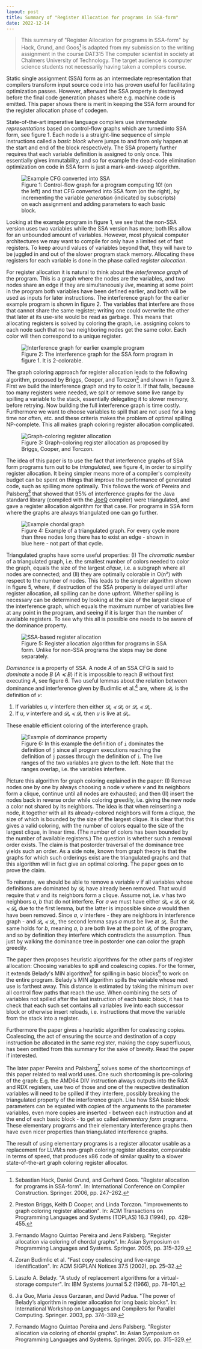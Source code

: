 ```yaml
---
layout: post
title: Summary of "Register Allocation for programs in SSA-form"
date: 2022-12-14
---
```


> This summary of "Register Allocation for programs in SSA-form" by Hack, Grund, and Goos[^hack06]
> is adapted from my submission to the writing assignment
> in the course DAT315 The computer scientist in society at Chalmers University of Technology.
> The target audience is computer science students not necessarily having taken a compilers course.

Static single assignment (SSA) form as an intermediate representation
that compilers transform input source code into
has proven useful for facilitating optimization passes.
However, afterward the SSA property is destroyed
before the final code generation phases where e.g. machine code is emitted.
This paper shows there is merit in keeping the SSA form around
for the register allocation phase of codegen.

State-of-the-art imperative language compilers use *intermediate representations*
based on control-flow graphs which are turned into SSA form,
see figure 1.
Each node is a straight-line sequence of simple instructions called a *basic block*
where jumps to and from only happen at the start and end of the block respectively.
The SSA property further requires that each variable definition is assigned to only once.
This essentially gives immutability,
and so for example the dead-code elimination optimization on code in SSA form
is just a mark-and-sweep algorithm.

<figure>
<img src="{{site.url}}/assets/ssa-regalloc-summary/cfg-ssa.svg" alt="Example CFG converted into SSA" style="display: block; margin: auto;" />
<figcaption>
Figure 1: Control-flow graph for a program computing 10! (on the left)
and that CFG converted into SSA form (on the right),
by incrementing the variable <em>generation</em> (indicated by subscripts)
on each assignment
and adding parameters to each basic block.
</figcaption>
</figure>

Looking at the example program in figure 1,
we see that the non-SSA version uses two variables while the SSA version has more;
both IR:s allow for an unbounded amount of variables.
However, most physical computer architectures we may want to compile for
only have a limited set of fast registers.
To keep around values of variables beyond that,
they will have to be juggled in and out of the slower program stack memory.
Allocating these registers for each variable is done
in the phase called *register allocation*.

For register allocation it is natural to think about the *interference graph* of the program.
This is a graph where the nodes are the variables,
and two nodes share an edge if they are simultaneously *live*,
meaning at some point in the program both variables have been defined earlier,
and both will be used as inputs for later instructions.
The interference graph for the earlier example program is shown in figure 2.
The variables that interfere are those that cannot share the same register;
writing one could overwrite the other that later at its use-site would be read as garbage.
This means that allocating registers is solved by coloring the graph,
i.e. assigning colors to each node
such that no two neighboring nodes get the same color.
Each color will then correspond to a unique register.

<figure>
<img src="{{site.url}}/assets/ssa-regalloc-summary/interference-graph.svg" alt="Interference graph for earlier example program" style="display: block; margin: auto;" />
<figcaption>
Figure 2:
The interference graph for the SSA form program in figure 1.
It is 2-colorable.
</figcaption>
</figure>

The graph coloring approach for register allocation leads to the following algorithm,
proposed by Briggs, Cooper, and Torczon[^briggs94]
and shown in figure 3.
First we build the interference graph and try to color it.
If that fails, because too many registers were needed,
we split or remove some live range
by spilling a variable to the stack, essentially delegating it to slower memory,
before retrying.
Now building the full interference graph is time costly.
Furthermore we want to choose variables to spill
that are not used for a long time nor often, etc.
and these criteria makes the problem of optimal spilling NP-complete.
This all makes graph coloring register allocation complicated.

<figure>
<img src="{{site.url}}/assets/ssa-regalloc-summary/graph-color-regalloc.svg" alt="Graph-coloring register allocation" style="display: block; margin: auto;" />
<figcaption>
Figure 3:
Graph-coloring register allocation as proposed by Briggs, Cooper, and Torczon.
</figcaption>
</figure>

The idea of this paper is to use the fact that
interference graphs of SSA form programs turn out to be *triangulated*,
see figure 4,
in order to simplify register allocation.
It being simpler means more of a compiler's complexity budget
can be spent on things that improve the performance of generated code,
such as spilling more optimally.
This follows the work of Pereira and Palsberg[^pereira05] that showed
that 95% of interference graphs for the Java standard library
(compiled with the [JoeQ] compiler) were triangulated,
and gave a register allocation algorithm for that case.
For programs in SSA form where the graphs are always triangulated
one can go further.

<figure>
<img src="{{site.url}}/assets/ssa-regalloc-summary/chordal-graph.svg" alt="Example chordal graph" style="display: block; margin: auto;" />
<figcaption>
Figure 4:
Example of a triangulated graph.
For every cycle more than three nodes long there has to exist an edge -
shown in blue here - not part of that cycle.
</figcaption>
</figure>

Triangulated graphs have some useful properties:
(I) The *chromatic number* of a triangulated graph,
i.e. the smallest number of colors needed to color the graph,
equals the size of the largest *clique*,
i.e. a subgraph where all nodes are connected;
and (II) they are optimally colorable in O(n²)
with respect to the number of nodes.
This leads to the simpler algorithm shown in figure 5, where,
if destruction of the SSA property is delayed until after register allocation,
all spilling can be done upfront.
Whether spilling is necessary can be determined by
looking at the size of the largest clique of the interference graph,
which equals the maximum number of variables live at any point in the program,
and seeing if it is larger than the number of available registers.
To see why this all is possible one needs to be aware of the dominance property.

<figure>
<img src="{{site.url}}/assets/ssa-regalloc-summary/ssa-regalloc.svg" alt="SSA-based register allocation" style="display: block; margin: auto;" />
<figcaption>
Figure 5:
Register allocation algorithm for programs in SSA form.
Unlike for non-SSA programs the steps may be done separately.
</figcaption>
</figure>

*Dominance* is a property of SSA.
A node *A* of an SSA CFG is said to *dominate* a node *B* (*A ≼ B*)
if it is impossible to reach *B* without first executing *A*,
see figure 6.
Two useful lemmas about the relation between dominance and interference
given by Budimlic et al.[^budimlic02] are,
where *𝓓ᵥ* is the definition of *v*:

1. If variables *u*, *v* interfere then either
   *𝓓ᵤ ≼ 𝓓ᵥ* or *𝓓ᵥ ≼ 𝓓ᵤ*.
1. If *u*, *v* interfere and *𝓓ᵤ ≼ 𝓓ᵥ* then *u* is live at *𝓓ᵥ*.

These enable efficient coloring of the interference graph.

<figure>
<img src="{{site.url}}/assets/ssa-regalloc-summary/dominance.svg" alt="Example of dominance property" style="display: block; margin: auto;" />
<figcaption>
Figure 6:
In this example
the definition of <code>i</code> dominates the definition of <code>j</code>
since all program executions reaching the definition of <code>j</code>
passes through the definition of <code>i</code>.
The live ranges of the two variables are given to the left.
Note that the ranges overlap, i.e. the variables interfere.
</figcaption>
</figure>

Picture this algorithm for graph coloring explained in the paper:
(I) Remove nodes one by one by always choosing a node *v*
where *v* and its neighbors form a clique,
continue until all nodes are exhausted; and then
(II) insert the nodes back in reverse order while coloring greedily,
i.e. giving the new node a color not shared by its neighbors.
The idea is that when reinserting a node,
it together with all its already-colored neighbors will form a clique,
the size of which is bounded by the size of the largest clique.
It is clear that this gives a valid coloring,
with the number of colors equal to the size of the largest clique,
in linear time.
(The number of colors has been bounded by the number of available registers.)
The question is whether such a removal order exists.
The claim is that postorder traversal of the dominance tree yields such an order.
As a side note, known from graph theory is that
the graphs for which such orderings exist are the triangulated graphs
and that this algorithm will in fact give an optimal coloring.
The paper goes on to prove the claim.

To reiterate, we should be able to remove a variable *v*
if all variables whose definitions are dominated by *𝓓ᵥ*
have already been removed.
That would require that *v* and its neighbors form a clique.
Assume not, i.e. *v* has two neighbors *a*, *b* that do not interfere.
For *a* we must have either *𝓓ₐ ≼ 𝓓ᵥ* or *𝓓ᵥ ≼ 𝓓ₐ* due to the first lemma,
but the latter is impossible since *a* would then have been removed.
Since *a*, *v* interfere - they are neighbors in interference graph -
and *𝓓ₐ ≼ 𝓓ᵥ*, the second lemma says *a* must be live at *𝓓ᵥ*.
But the same holds for *b*, meaning *a*, *b* are both live at the point *𝓓ᵥ* of the program,
and so by definition they interfere which contradicts the assumption.
Thus just by walking the dominance tree in postorder
one can color the graph greedily.

The paper then proposes heuristic algorithms for the other parts of register allocation:
Choosing variables to spill and coalescing copies.
For the former,
it extends Belady's MIN algorithm[^belady66] for spilling in basic blocks[^guo03]
to work on the entire program.
Belady's MIN algorithm spills the variable whose next use is farthest away.
This distance is estimated by taking the minimum over all control flow paths
that reach the use.
When combining the sets of variables not spilled
after the last instruction of each basic block,
it has to check that each such set contains all variables
live into each successor block or otherwise insert reloads,
i.e. instructions that move the variable from the stack into a register.

Furthermore the paper gives a heuristic algorithm for coalescing copies.
Coalescing, the act of ensuring the source and destination of a copy instruction
be allocated in the same register, making the copy superfluous,
has been omitted from this summary for the sake of brevity.
Read the paper if interested.

The later paper Pereira and Palsberg[^pereira05] solves some of the shortcomings of this paper
related to real world uses.
One such shortcoming is pre-coloring of the graph:
E.g. the AMD64 DIV instruction always outputs into the RAX and RDX registers,
use two of those and one of the respective destination variables
will need to be spilled if they interfere,
possibly breaking the triangulated property of the interference graph.
Like how SSA basic block parameters can be equated with
copies of the arguments to the parameter variables,
even more copies are inserted -
between each instruction and at the end of each basic block -
to get so called *elementary form* programs.
These elementary programs and their elementary interference graphs
then have even nicer properties than triangulated interference graphs.

The result of using elementary programs is a register allocator
usable as a replacement for LLVM:s non-graph coloring register allocator,
comparable in terms of speed,
that produces x86 code of similar quality
to a slower state-of-the-art graph coloring register allocator.

[^hack06]: Sebastian Hack, Daniel Grund, and Gerhard Goos. "Register allocation for programs in SSA-form". In: International Conference on Compiler Construction. Springer. 2006, pp. 247–262.
[^briggs94]: Preston Briggs, Keith D Cooper, and Linda Torczon. "Improvements to graph coloring register allocation". In: ACM Transactions on Programming Languages and Systems (TOPLAS) 16.3 (1994), pp. 428–455.
[^pereira05]: Fernando Magno Quintao Pereira and Jens Palsberg. "Register allocation via coloring of chordal graphs". In: Asian Symposium on Programming Languages and Systems. Springer. 2005, pp. 315–329.
[^budimlic02]: Zoran Budimlic et al. "Fast copy coalescing and live-range identification". In: ACM SIGPLAN Notices 37.5 (2002), pp. 25–32.
[^belady66]: Laszlo A. Belady. "A study of replacement algorithms for a virtual-storage computer". In: IBM Systems journal 5.2 (1966), pp. 78–101.
[^guo03]: Jia Guo, Maria Jesus Garzaran, and David Padua. "The power of Belady’s algorithm in register allocation for long basic blocks". In: International Workshop on Languages and Compilers for Parallel Computing. Springer. 2003, pp. 374–389.

[JoeQ]: https://joeq.sourceforge.net/
